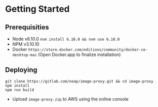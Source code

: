 # Getting Started

## Prerequisities

- Node v6.10.0 ```nvm install 6.10.0 && nvm use 6.10.0```
- NPM v3.10.10
- Docker ```https://store.docker.com/editions/community/docker-ce-desktop-mac``` (Open Docker.app to finalize installation)

## Deploying

```
git clone https://gitlab.com/neap/image-proxy.git && cd image-proxy
npm install
npm run build
```

- Upload ```image-proxy.zip``` to AWS using the online console